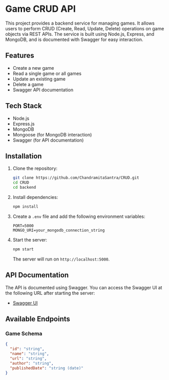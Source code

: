 # Game CRUD API

This project provides a backend service for managing games. It allows users to perform CRUD (Create, Read, Update, Delete) operations on game objects via REST APIs. The service is built using Node.js, Express, and MongoDB, and is documented with Swagger for easy interaction.

## Features

- Create a new game
- Read a single game or all games
- Update an existing game
- Delete a game
- Swagger API documentation

## Tech Stack

- Node.js
- Express.js
- MongoDB
- Mongoose (for MongoDB interaction)
- Swagger (for API documentation)

## Installation

1. Clone the repository:

    ```bash
    git clone https://github.com/ChandramitaSantra/CRUD.git
    cd CRUD
    cd backend
    ```

2. Install dependencies:

    ```bash
    npm install
    ```

3. Create a `.env` file and add the following environment variables:

    ```
    PORT=5000
    MONGO_URI=your_mongodb_connection_string
    ```

4. Start the server:

    ```bash
    npm start
    ```

    The server will run on `http://localhost:5000`.

## API Documentation

The API is documented using Swagger. You can access the Swagger UI at the following URL after starting the server:

- [Swagger UI](http://localhost:5000/api-docs)

## Available Endpoints

### Game Schema

```json
{
  "id": "string",
  "name": "string",
  "url": "string",
  "author": "string",
  "publishedDate": "string (date)"
}
